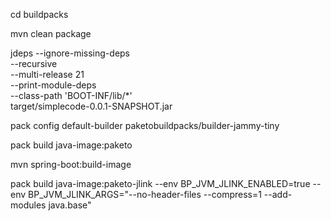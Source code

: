 cd buildpacks 

mvn clean package

jdeps --ignore-missing-deps \
    --recursive  \
    --multi-release 21  \
    --print-module-deps  \
    --class-path 'BOOT-INF/lib/*'  \
    target/simplecode-0.0.1-SNAPSHOT.jar


pack config default-builder paketobuildpacks/builder-jammy-tiny  

pack build java-image:paketo

mvn spring-boot:build-image

pack build java-image:paketo-jlink --env BP_JVM_JLINK_ENABLED=true --env BP_JVM_JLINK_ARGS="--no-header-files --compress=1 --add-modules java.base"
